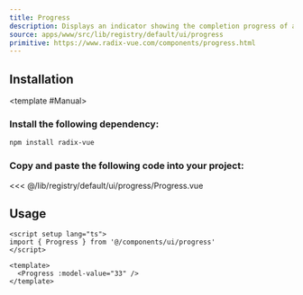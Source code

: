 ```yaml
---
title: Progress
description: Displays an indicator showing the completion progress of a task, typically displayed as a progress bar.
source: apps/www/src/lib/registry/default/ui/progress
primitive: https://www.radix-vue.com/components/progress.html
---
```


<ComponentPreview name="ProgressDemo" />

## Installation

<TabPreview name="CLI">
<template #CLI>

```bash
npx shadcn-vue@latest add progress
```
</template>

<template #Manual>

<Steps>

### Install the following dependency:

```bash
npm install radix-vue
```

### Copy and paste the following code into your project:

 <<< @/lib/registry/default/ui/progress/Progress.vue

</Steps>

</template>
</TabPreview>

## Usage

```vue
<script setup lang="ts">
import { Progress } from '@/components/ui/progress'
</script>

<template>
  <Progress :model-value="33" />
</template>
```
